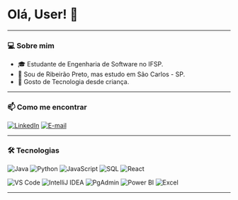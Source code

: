 # Olá, User! 👋
---

### 💻 Sobre mim

- 🎓 Estudante de Engenharia de Software no IFSP.
- 📍 Sou de Ribeirão Preto, mas estudo em São Carlos - SP.
- 🌱 Gosto de Tecnologia desde criança.
---

### 📫 Como me encontrar

[![LinkedIn](https://img.shields.io/badge/LinkedIn-Sabrina%20Andrade-blue?logo=linkedin&style=flat-square)](https://www.linkedin.com/in/sabrina-andrade-318a5521a)
[![E-mail](https://img.shields.io/badge/Email-eusabrinaps@gmail.com-red?style=flat-square&logo=gmail)](mailto:eusabrinaps@gmail.com)

---

### 🛠️ Tecnologias

![Java](https://img.shields.io/badge/Java-ED8B00?style=for-the-badge&logo=java&logoColor=white)
![Python](https://img.shields.io/badge/Python-3776AB?style=for-the-badge&logo=python&logoColor=white)
![JavaScript](https://img.shields.io/badge/JavaScript-F7DF1E?style=for-the-badge&logo=javascript&logoColor=black)
![SQL](https://img.shields.io/badge/SQL-4479A1?style=for-the-badge&logo=postgresql&logoColor=white)
![React](https://img.shields.io/badge/React-20232A?style=for-the-badge&logo=react&logoColor=61DAFB)

![VS Code](https://img.shields.io/badge/VS%20Code-007ACC?style=for-the-badge&logo=visual-studio-code&logoColor=white)
![IntelliJ IDEA](https://img.shields.io/badge/IntelliJ%20IDEA-000000?style=for-the-badge&logo=intellij-idea&logoColor=white)
![PgAdmin](https://img.shields.io/badge/PgAdmin-336791?style=for-the-badge&logo=postgresql&logoColor=white)
![Power BI](https://img.shields.io/badge/Power%20BI-F2C811?style=for-the-badge&logo=powerbi&logoColor=black)
![Excel](https://img.shields.io/badge/Excel-217346?style=for-the-badge&logo=microsoft-excel&logoColor=white)

---




